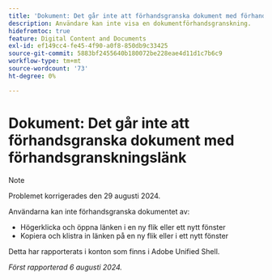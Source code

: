 ```yaml
---
title: 'Dokument: Det går inte att förhandsgranska dokument med förhandsgranskningslänk'
description: Användare kan inte visa en dokumentförhandsgranskning.
hidefromtoc: true
feature: Digital Content and Documents
exl-id: ef149cc4-fe45-4f90-a0f8-850db9c33425
source-git-commit: 5883bf2455640b180072be228eae4d11d1c7b6c9
workflow-type: tm+mt
source-wordcount: '73'
ht-degree: 0%

---
```


# Dokument: Det går inte att förhandsgranska dokument med förhandsgranskningslänk

>[!NOTE]
>
>Problemet korrigerades den 29 augusti 2024.

Användarna kan inte förhandsgranska dokumentet av:

* Högerklicka och öppna länken i en ny flik eller ett nytt fönster
* Kopiera och klistra in länken på en ny flik eller i ett nytt fönster

Detta har rapporterats i konton som finns i Adobe Unified Shell.

_Först rapporterad 6 augusti 2024._
